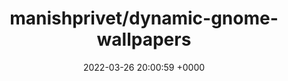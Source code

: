 ---
title: "manishprivet/dynamic-gnome-wallpapers"
link: "https://github.com/manishprivet/dynamic-gnome-wallpapers"
date: "2022-03-26 20:00:59 +0000"
description: "A collection of awesome dynamic wallpapers for Gnome, and easy scripts to install them"
category: "github"
---